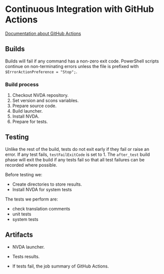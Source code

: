 # Continuous Integration with GitHub Actions

[Documentation about GitHub Actions](https://docs.github.com/en/actions)

## Builds

Builds will fail if any command has a non-zero exit code. PowerShell scripts continue on non-terminating errors unless the file is prefixed with `$ErrorActionPreference = "Stop";`.

### Build process
1. Checkout NVDA repository.
1. Set version and scons variables.
1. Prepare source code.
1. Build launcher.
1. Install NVDA.
1. Prepare for tests.

## Testing

Unlike the rest of the build, tests do not exit early if they fail or raise an error. If any test fails, `testFailExitCode` is set to 1. The `after_test` build phase will exit the build if any tests fail so that all test failures can be recorded where possible.

Before testing we:

* Create directories to store results.
* Install NVDA for system tests

The tests we perform are:

* check translation comments
* unit tests
* system tests

## Artifacts
- NVDA launcher.
* Tests results.
- If tests fail, the job summary of GitHub Actions.
